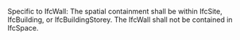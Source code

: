 Specific to IfcWall: The spatial containment shall be within IfcSite, IfcBuilding, or IfcBuildingStorey. The IfcWall shall not be contained in IfcSpace.
